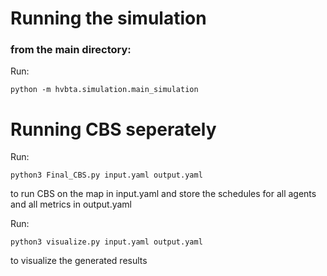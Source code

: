 # Running the simulation

### from the main directory:
Run:
```
python -m hvbta.simulation.main_simulation
```

# Running CBS seperately

Run:
```
python3 Final_CBS.py input.yaml output.yaml
```
to run CBS on the map in input.yaml and store the schedules for all agents and all metrics in output.yaml

Run:
```
python3 visualize.py input.yaml output.yaml
```
to visualize the generated results 